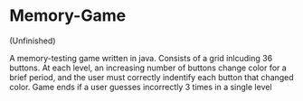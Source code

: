 # Memory-Game

(Unfinished)

A memory-testing game written in java. Consists of a grid inlcuding 36 buttons. At each level, an increasing number of buttons
change color for a brief period, and the user must correctly indentify each button that changed color. Game ends if a user guesses
incorrectly 3 times in a single level
